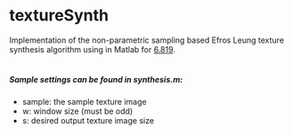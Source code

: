 # textureSynth
Implementation of the non-parametric sampling based Efros Leung texture synthesis algorithm using in Matlab for [6.819](http://6.869.csail.mit.edu/fa15/).
<br><br>
##### Sample settings can be found in synthesis.m:
  -  sample: the sample texture image
  -  w: window size (must be odd)
  -  s: desired output texture image size
